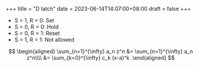 +++
title = "D latch"
date = 2023-06-14T14:07:00+08:00
draft = false
+++

-   S = 1, R = 0: Set
-   S = 0, R = 0: Hold
-   S = 0, R = 1: Reset
-   S = 1, R = 1: Not allowed


$$
\begin{aligned}
	\sum_{n=1}^{\infty} a_n z^n &=  \sum_{n=1}^{\infty} a_n z^n\\\\
	&= \sum_{k=0}^{\infty} c_k (x-a)^k
.\end{aligned}
$$
